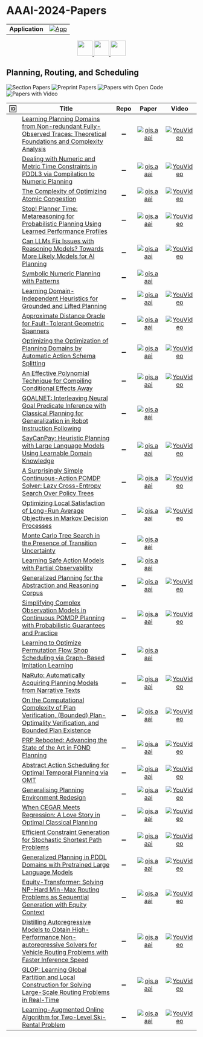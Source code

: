 # AAAI-2024-Papers

<table>
    <tr>
        <td><strong>Application</strong></td>
        <td>
            <a href="https://huggingface.co/spaces/DmitryRyumin/NewEraAI-Papers" style="float:left;">
                <img src="https://img.shields.io/badge/🤗-NewEraAI--Papers-FFD21F.svg" alt="App" />
            </a>
        </td>
    </tr>
</table>

<div align="center">
    <a href="https://github.com/DmitryRyumin/AAAI-2024-Papers/blob/main/sections/2024/main/philosophy_and_ethics_of_ai.md">
        <img src="https://cdn.jsdelivr.net/gh/DmitryRyumin/NewEraAI-Papers@main/images/left.svg" width="40" alt="" />
    </a>
    <a href="https://github.com/DmitryRyumin/AAAI-2024-Papers/">
        <img src="https://cdn.jsdelivr.net/gh/DmitryRyumin/NewEraAI-Papers@main/images/home.svg" width="40" alt="" />
    </a>
    <a href="https://github.com/DmitryRyumin/AAAI-2024-Papers/blob/main/sections/2024/main/reasoning_under_uncertainty.md">
        <img src="https://cdn.jsdelivr.net/gh/DmitryRyumin/NewEraAI-Papers@main/images/right.svg" width="40" alt="" />
    </a>
</div>

## Planning, Routing, and Scheduling

![Section Papers](https://img.shields.io/badge/Section%20Papers-31-42BA16) ![Preprint Papers](https://img.shields.io/badge/Preprint%20Papers-soon-b31b1b) ![Papers with Open Code](https://img.shields.io/badge/Papers%20with%20Open%20Code-soon-1D7FBF) ![Papers with Video](https://img.shields.io/badge/Papers%20with%20Video-soon-FF0000)

| :id: | **Title** | **Repo** | **Paper** | **Video** |
|------|-----------|:--------:|:---------:|:---------:|
| | [Learning Planning Domains from Non-redundant Fully-Observed Traces: Theoretical Foundations and Complexity Analysis](https://ojs.aaai.org/index.php/AAAI/article/view/29980) | :heavy_minus_sign: | [![ojs.aaai](https://img.shields.io/badge/pdf-ojs.aaai-1F6292.svg)](https://ojs.aaai.org/index.php/AAAI/article/view/29980/31719) | [![YouVideo](https://img.shields.io/badge/Video-000000??&style=flat&logo=youtube&logoColor=white)](https://ojs.aaai.org/index.php/AAAI/article/view/29980/31720) |
| | [Dealing with Numeric and Metric Time Constraints in PDDL3 via Compilation to Numeric Planning](https://ojs.aaai.org/index.php/AAAI/article/view/29981) | :heavy_minus_sign: | [![ojs.aaai](https://img.shields.io/badge/pdf-ojs.aaai-1F6292.svg)](https://ojs.aaai.org/index.php/AAAI/article/view/29981/31721) | [![YouVideo](https://img.shields.io/badge/Video-000000??&style=flat&logo=youtube&logoColor=white)](https://ojs.aaai.org/index.php/AAAI/article/view/29981/31722) |
| | [The Complexity of Optimizing Atomic Congestion](https://ojs.aaai.org/index.php/AAAI/article/view/29982) | :heavy_minus_sign: | [![ojs.aaai](https://img.shields.io/badge/pdf-ojs.aaai-1F6292.svg)](https://ojs.aaai.org/index.php/AAAI/article/view/29982/31723) | [![YouVideo](https://img.shields.io/badge/Video-000000??&style=flat&logo=youtube&logoColor=white)](https://ojs.aaai.org/index.php/AAAI/article/view/29982/31724) |
| | [Stop! Planner Time: Metareasoning for Probabilistic Planning Using Learned Performance Profiles](https://ojs.aaai.org/index.php/AAAI/article/view/29983) | :heavy_minus_sign: | [![ojs.aaai](https://img.shields.io/badge/pdf-ojs.aaai-1F6292.svg)](https://ojs.aaai.org/index.php/AAAI/article/view/29983/31725) | [![YouVideo](https://img.shields.io/badge/Video-000000??&style=flat&logo=youtube&logoColor=white)](https://ojs.aaai.org/index.php/AAAI/article/view/29983/31726) |
| | [Can LLMs Fix Issues with Reasoning Models? Towards More Likely Models for AI Planning](https://ojs.aaai.org/index.php/AAAI/article/view/29984) | :heavy_minus_sign: | [![ojs.aaai](https://img.shields.io/badge/pdf-ojs.aaai-1F6292.svg)](https://ojs.aaai.org/index.php/AAAI/article/view/29984/31727) | [![YouVideo](https://img.shields.io/badge/Video-000000??&style=flat&logo=youtube&logoColor=white)](https://ojs.aaai.org/index.php/AAAI/article/view/29984/31728) |
| | [Symbolic Numeric Planning with Patterns](https://ojs.aaai.org/index.php/AAAI/article/view/29985) | :heavy_minus_sign: | [![ojs.aaai](https://img.shields.io/badge/pdf-ojs.aaai-1F6292.svg)](https://ojs.aaai.org/index.php/AAAI/article/view/29985/31729) | |
| | [Learning Domain-Independent Heuristics for Grounded and Lifted Planning](https://ojs.aaai.org/index.php/AAAI/article/view/29986) | :heavy_minus_sign: | [![ojs.aaai](https://img.shields.io/badge/pdf-ojs.aaai-1F6292.svg)](https://ojs.aaai.org/index.php/AAAI/article/view/29986/31730) | [![YouVideo](https://img.shields.io/badge/Video-000000??&style=flat&logo=youtube&logoColor=white)](https://ojs.aaai.org/index.php/AAAI/article/view/29986/31731) |
| | [Approximate Distance Oracle for Fault-Tolerant Geometric Spanners](https://ojs.aaai.org/index.php/AAAI/article/view/29987) | :heavy_minus_sign: | [![ojs.aaai](https://img.shields.io/badge/pdf-ojs.aaai-1F6292.svg)](https://ojs.aaai.org/index.php/AAAI/article/view/29987/31732) | [![YouVideo](https://img.shields.io/badge/Video-000000??&style=flat&logo=youtube&logoColor=white)](https://ojs.aaai.org/index.php/AAAI/article/view/29987/31733) |
| | [Optimizing the Optimization of Planning Domains by Automatic Action Schema Splitting](https://ojs.aaai.org/index.php/AAAI/article/view/29988) | :heavy_minus_sign: | [![ojs.aaai](https://img.shields.io/badge/pdf-ojs.aaai-1F6292.svg)](https://ojs.aaai.org/index.php/AAAI/article/view/29988/31734) | [![YouVideo](https://img.shields.io/badge/Video-000000??&style=flat&logo=youtube&logoColor=white)](https://ojs.aaai.org/index.php/AAAI/article/view/29988/31735) |
| | [An Effective Polynomial Technique for Compiling Conditional Effects Away](https://ojs.aaai.org/index.php/AAAI/article/view/29989) | :heavy_minus_sign: | [![ojs.aaai](https://img.shields.io/badge/pdf-ojs.aaai-1F6292.svg)](https://ojs.aaai.org/index.php/AAAI/article/view/29989/31736) | [![YouVideo](https://img.shields.io/badge/Video-000000??&style=flat&logo=youtube&logoColor=white)](https://ojs.aaai.org/index.php/AAAI/article/view/29989/31737) |
| | [GOALNET: Interleaving Neural Goal Predicate Inference with Classical Planning for Generalization in Robot Instruction Following](https://ojs.aaai.org/index.php/AAAI/article/view/29990) | :heavy_minus_sign: | [![ojs.aaai](https://img.shields.io/badge/pdf-ojs.aaai-1F6292.svg)](https://ojs.aaai.org/index.php/AAAI/article/view/29990/31738) | |
| | [SayCanPay: Heuristic Planning with Large Language Models Using Learnable Domain Knowledge](https://ojs.aaai.org/index.php/AAAI/article/view/29991) | :heavy_minus_sign: | [![ojs.aaai](https://img.shields.io/badge/pdf-ojs.aaai-1F6292.svg)](https://ojs.aaai.org/index.php/AAAI/article/view/29991/31739) | [![YouVideo](https://img.shields.io/badge/Video-000000??&style=flat&logo=youtube&logoColor=white)](https://ojs.aaai.org/index.php/AAAI/article/view/29991/31740) |
| | [A Surprisingly Simple Continuous-Action POMDP Solver: Lazy Cross-Entropy Search Over Policy Trees](https://ojs.aaai.org/index.php/AAAI/article/view/29992) | :heavy_minus_sign: | [![ojs.aaai](https://img.shields.io/badge/pdf-ojs.aaai-1F6292.svg)](https://ojs.aaai.org/index.php/AAAI/article/view/29992/31741) | [![YouVideo](https://img.shields.io/badge/Video-000000??&style=flat&logo=youtube&logoColor=white)](https://ojs.aaai.org/index.php/AAAI/article/view/29992/31742) |
| | [Optimizing Local Satisfaction of Long-Run Average Objectives in Markov Decision Processes](https://ojs.aaai.org/index.php/AAAI/article/view/29993) | :heavy_minus_sign: | [![ojs.aaai](https://img.shields.io/badge/pdf-ojs.aaai-1F6292.svg)](https://ojs.aaai.org/index.php/AAAI/article/view/29993/31743) | [![YouVideo](https://img.shields.io/badge/Video-000000??&style=flat&logo=youtube&logoColor=white)](https://ojs.aaai.org/index.php/AAAI/article/view/29993/31744) |
| | [Monte Carlo Tree Search in the Presence of Transition Uncertainty](https://ojs.aaai.org/index.php/AAAI/article/view/29994) | :heavy_minus_sign: | [![ojs.aaai](https://img.shields.io/badge/pdf-ojs.aaai-1F6292.svg)](https://ojs.aaai.org/index.php/AAAI/article/view/29994/31745) | |
| | [Learning Safe Action Models with Partial Observability](https://ojs.aaai.org/index.php/AAAI/article/view/29995) | :heavy_minus_sign: | [![ojs.aaai](https://img.shields.io/badge/pdf-ojs.aaai-1F6292.svg)](https://ojs.aaai.org/index.php/AAAI/article/view/29995/31746) | |
| | [Generalized Planning for the Abstraction and Reasoning Corpus](https://ojs.aaai.org/index.php/AAAI/article/view/29996) | :heavy_minus_sign: | [![ojs.aaai](https://img.shields.io/badge/pdf-ojs.aaai-1F6292.svg)](https://ojs.aaai.org/index.php/AAAI/article/view/29996/31747) | [![YouVideo](https://img.shields.io/badge/Video-000000??&style=flat&logo=youtube&logoColor=white)](https://ojs.aaai.org/index.php/AAAI/article/view/29996/31748) |
| | [Simplifying Complex Observation Models in Continuous POMDP Planning with Probabilistic Guarantees and Practice](https://ojs.aaai.org/index.php/AAAI/article/view/29997) | :heavy_minus_sign: | [![ojs.aaai](https://img.shields.io/badge/pdf-ojs.aaai-1F6292.svg)](https://ojs.aaai.org/index.php/AAAI/article/view/29997/31749) | [![YouVideo](https://img.shields.io/badge/Video-000000??&style=flat&logo=youtube&logoColor=white)](https://ojs.aaai.org/index.php/AAAI/article/view/29997/31750) |
| | [Learning to Optimize Permutation Flow Shop Scheduling via Graph-Based Imitation Learning](https://ojs.aaai.org/index.php/AAAI/article/view/29998) | :heavy_minus_sign: | [![ojs.aaai](https://img.shields.io/badge/pdf-ojs.aaai-1F6292.svg)](https://ojs.aaai.org/index.php/AAAI/article/view/29998/31751) | |
| | [NaRuto: Automatically Acquiring Planning Models from Narrative Texts](https://ojs.aaai.org/index.php/AAAI/article/view/29999) | :heavy_minus_sign: | [![ojs.aaai](https://img.shields.io/badge/pdf-ojs.aaai-1F6292.svg)](https://ojs.aaai.org/index.php/AAAI/article/view/29999/31752) | [![YouVideo](https://img.shields.io/badge/Video-000000??&style=flat&logo=youtube&logoColor=white)](https://ojs.aaai.org/index.php/AAAI/article/view/29999/31753) |
| | [On the Computational Complexity of Plan Verification, (Bounded) Plan-Optimality Verification, and Bounded Plan Existence](https://ojs.aaai.org/index.php/AAAI/article/view/30000) | :heavy_minus_sign: | [![ojs.aaai](https://img.shields.io/badge/pdf-ojs.aaai-1F6292.svg)](https://ojs.aaai.org/index.php/AAAI/article/view/30000/31754) | [![YouVideo](https://img.shields.io/badge/Video-000000??&style=flat&logo=youtube&logoColor=white)](https://ojs.aaai.org/index.php/AAAI/article/view/30000/31755) |
| | [PRP Rebooted: Advancing the State of the Art in FOND Planning](https://ojs.aaai.org/index.php/AAAI/article/view/30001) | :heavy_minus_sign: | [![ojs.aaai](https://img.shields.io/badge/pdf-ojs.aaai-1F6292.svg)](https://ojs.aaai.org/index.php/AAAI/article/view/30001/31756) | [![YouVideo](https://img.shields.io/badge/Video-000000??&style=flat&logo=youtube&logoColor=white)](https://ojs.aaai.org/index.php/AAAI/article/view/30001/31757) |
| | [Abstract Action Scheduling for Optimal Temporal Planning via OMT](https://ojs.aaai.org/index.php/AAAI/article/view/30002) | :heavy_minus_sign: | [![ojs.aaai](https://img.shields.io/badge/pdf-ojs.aaai-1F6292.svg)](https://ojs.aaai.org/index.php/AAAI/article/view/30002/31758) | [![YouVideo](https://img.shields.io/badge/Video-000000??&style=flat&logo=youtube&logoColor=white)](https://ojs.aaai.org/index.php/AAAI/article/view/30002/31759) |
| | [Generalising Planning Environment Redesign](https://ojs.aaai.org/index.php/AAAI/article/view/30003) | :heavy_minus_sign: | [![ojs.aaai](https://img.shields.io/badge/pdf-ojs.aaai-1F6292.svg)](https://ojs.aaai.org/index.php/AAAI/article/view/30003/31760) | [![YouVideo](https://img.shields.io/badge/Video-000000??&style=flat&logo=youtube&logoColor=white)](https://ojs.aaai.org/index.php/AAAI/article/view/30003/31761) |
| | [When CEGAR Meets Regression: A Love Story in Optimal Classical Planning](https://ojs.aaai.org/index.php/AAAI/article/view/30004) | :heavy_minus_sign: | [![ojs.aaai](https://img.shields.io/badge/pdf-ojs.aaai-1F6292.svg)](https://ojs.aaai.org/index.php/AAAI/article/view/30004/31762) | [![YouVideo](https://img.shields.io/badge/Video-000000??&style=flat&logo=youtube&logoColor=white)](https://ojs.aaai.org/index.php/AAAI/article/view/30004/31763) |
| | [Efficient Constraint Generation for Stochastic Shortest Path Problems](https://ojs.aaai.org/index.php/AAAI/article/view/30005) | :heavy_minus_sign: | [![ojs.aaai](https://img.shields.io/badge/pdf-ojs.aaai-1F6292.svg)](https://ojs.aaai.org/index.php/AAAI/article/view/30005/31764) | [![YouVideo](https://img.shields.io/badge/Video-000000??&style=flat&logo=youtube&logoColor=white)](https://ojs.aaai.org/index.php/AAAI/article/view/30005/31765) |
| | [Generalized Planning in PDDL Domains with Pretrained Large Language Models](https://ojs.aaai.org/index.php/AAAI/article/view/30006) | :heavy_minus_sign: | [![ojs.aaai](https://img.shields.io/badge/pdf-ojs.aaai-1F6292.svg)](https://ojs.aaai.org/index.php/AAAI/article/view/30006/31766) | [![YouVideo](https://img.shields.io/badge/Video-000000??&style=flat&logo=youtube&logoColor=white)](https://ojs.aaai.org/index.php/AAAI/article/view/30006/31767) |
| | [Equity-Transformer: Solving NP-Hard Min-Max Routing Problems as Sequential Generation with Equity Context](https://ojs.aaai.org/index.php/AAAI/article/view/30007) | :heavy_minus_sign: | [![ojs.aaai](https://img.shields.io/badge/pdf-ojs.aaai-1F6292.svg)](https://ojs.aaai.org/index.php/AAAI/article/view/30007/31768) | [![YouVideo](https://img.shields.io/badge/Video-000000??&style=flat&logo=youtube&logoColor=white)](https://ojs.aaai.org/index.php/AAAI/article/view/30007/31769) |
| | [Distilling Autoregressive Models to Obtain High-Performance Non-autoregressive Solvers for Vehicle Routing Problems with Faster Inference Speed](https://ojs.aaai.org/index.php/AAAI/article/view/30008) | :heavy_minus_sign: | [![ojs.aaai](https://img.shields.io/badge/pdf-ojs.aaai-1F6292.svg)](https://ojs.aaai.org/index.php/AAAI/article/view/30008/31770) | [![YouVideo](https://img.shields.io/badge/Video-000000??&style=flat&logo=youtube&logoColor=white)](https://ojs.aaai.org/index.php/AAAI/article/view/30008/31771) |
| | [GLOP: Learning Global Partition and Local Construction for Solving Large-Scale Routing Problems in Real-Time](https://ojs.aaai.org/index.php/AAAI/article/view/30009) | :heavy_minus_sign: | [![ojs.aaai](https://img.shields.io/badge/pdf-ojs.aaai-1F6292.svg)](https://ojs.aaai.org/index.php/AAAI/article/view/30009/31772) | [![YouVideo](https://img.shields.io/badge/Video-000000??&style=flat&logo=youtube&logoColor=white)](https://ojs.aaai.org/index.php/AAAI/article/view/30009/31773) |
| | [Learning-Augmented Online Algorithm for Two-Level Ski-Rental Problem](https://ojs.aaai.org/index.php/AAAI/article/view/30010) | :heavy_minus_sign: | [![ojs.aaai](https://img.shields.io/badge/pdf-ojs.aaai-1F6292.svg)](https://ojs.aaai.org/index.php/AAAI/article/view/30010/31774) | [![YouVideo](https://img.shields.io/badge/Video-000000??&style=flat&logo=youtube&logoColor=white)](https://ojs.aaai.org/index.php/AAAI/article/view/30010/31775) |
